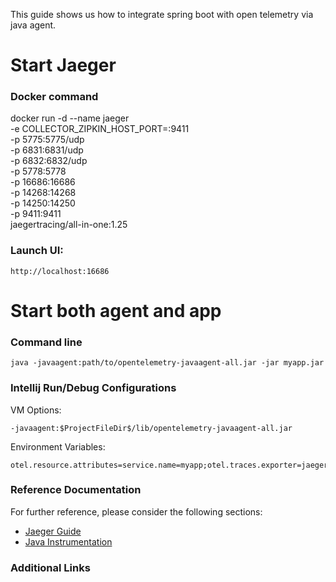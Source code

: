 This guide shows us how to integrate spring boot with open telemetry via java agent.

# Start Jaeger
### Docker command
docker run -d --name jaeger \
-e COLLECTOR_ZIPKIN_HOST_PORT=:9411 \
-p 5775:5775/udp \
-p 6831:6831/udp \
-p 6832:6832/udp \
-p 5778:5778 \
-p 16686:16686 \
-p 14268:14268 \
-p 14250:14250 \
-p 9411:9411 \
jaegertracing/all-in-one:1.25

### Launch UI:
<pre><code>http://localhost:16686
</code></pre>

# Start both agent and app
### Command line
<pre><code>java -javaagent:path/to/opentelemetry-javaagent-all.jar -jar myapp.jar
</code></pre>

### Intellij Run/Debug Configurations
VM Options:
<pre><code>-javaagent:$ProjectFileDir$/lib/opentelemetry-javaagent-all.jar
</code></pre>
Environment Variables: 
<pre><code>otel.resource.attributes=service.name=myapp;otel.traces.exporter=jaeger
</code></pre>

### Reference Documentation

For further reference, please consider the following sections:

* [Jaeger Guide](https://www.jaegertracing.io/docs/1.25/getting-started/)
* [Java Instrumentation](https://github.com/open-telemetry/opentelemetry-java-instrumentation)

### Additional Links


